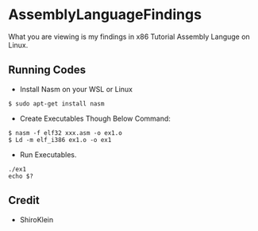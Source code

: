 # AssemblyLanguageFindings
What you are viewing is my findings in x86 Tutorial Assembly Languge on Linux.

## Running Codes
- Install Nasm on your WSL or Linux
```shell
$ sudo apt-get install nasm
```
- Create Executables Though Below Command:
```shell
$ nasm -f elf32 xxx.asm -o ex1.o
$ Ld -m elf_i386 ex1.o -o ex1
```

- Run Executables.
```shell
./ex1
echo $? 
```

## Credit
- ShiroKlein
